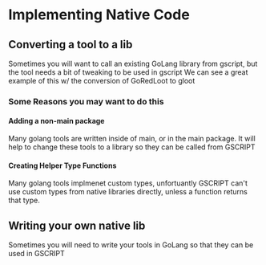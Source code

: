 # Implementing Native Code

## Converting a tool to a lib
Sometimes you will want to call an existing GoLang library from gscript, but the tool needs a bit of tweaking to be used in gscript
We can see a great example of this w/ the conversion of GoRedLoot to gloot
### Some Reasons you may want to do this
#### Adding a non-main package
Many golang tools are written inside of main, or in the main package. 
It will help to change these tools to a library so they can be called from GSCRIPT

#### Creating Helper Type Functions
Many golang tools implmenet custom types, unfortuantly GSCRIPT can't use custom types from native libraries directly, unless a function returns that type.

## Writing your own native lib
Sometimes you will need to write your tools in GoLang so that they can be used in GSCRIPT